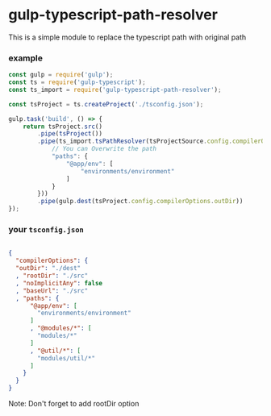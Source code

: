 # gulp-typescript-path-resolver
This is a simple module to replace the typescript path with original path

### example
```javascript
const gulp = require('gulp');
const ts = require('gulp-typescript');
const ts_import = require('gulp-typescript-path-resolver');

const tsProject = ts.createProject('./tsconfig.json');

gulp.task('build', () => {
    return tsProject.src()
        .pipe(tsProject())
        .pipe(ts_import.tsPathResolver(tsProjectSource.config.compilerOptions, {
            // You can Overwrite the path
            "paths": {
                "@app/env": [
                    "environments/environment"
                ]
            }
        }))
        .pipe(gulp.dest(tsProject.config.compilerOptions.outDir))
});

```

### your `tsconfig.json`

```json

{
  "compilerOptions": {
  "outDir": "./dest"
  , "rootDir": "./src"
  , "noImplicitAny": false
  , "baseUrl": "./src"
  , "paths": {
      "@app/env": [
        "environments/environment"
      ]
      , "@modules/*": [
        "modules/*"
      ]
      , "@util/*": [
        "modules/util/*"
      ]
    }
  }
}

```

Note: Don't forget to add rootDir option